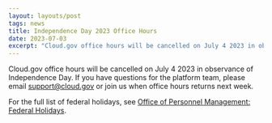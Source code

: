 ```yaml
---
layout: layouts/post
tags: news
title: Independence Day 2023 Office Hours
date: 2023-07-03
excerpt: "Cloud.gov office hours will be cancelled on July 4 2023 in observance of Independence Day."
---
```


Cloud.gov office hours will be cancelled on July 4 2023 in observance of Independence Day. If you have questions for the platform team, please email support@cloud.gov or join us when office hours returns next week.

For the full list of federal holidays, see [Office of Personnel Management: Federal Holidays](https://www.opm.gov/policy-data-oversight/pay-leave/federal-holidays/#url=2023).
